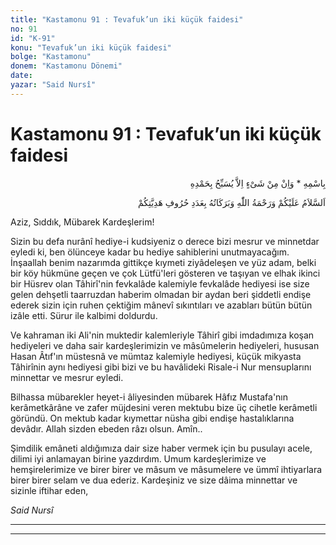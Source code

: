 ```yaml
---
title: "Kastamonu 91 : Tevafuk’un iki küçük faidesi"
no: 91
id: "K-91"
konu: "Tevafuk’un iki küçük faidesi"
bolge: "Kastamonu"
donem: "Kastamonu Dönemi"
date: 
yazar: "Said Nursî"
---
```


# Kastamonu 91 : Tevafuk’un iki küçük faidesi

<p class="arabic" dir="rtl" title="Meal: “O’nun adıyla” * “Hiçbir şey yoktur ki O'nu hamd ile tesbih etmesin” [İsrâ Suresi, 17:44]">بِاسْمِهِ * وَاِنْ مِنْ شَىْءٍ اِلاَّ يُسَبِّحُ بِحَمْدِهِ</p>

<p class="arabic" dir="rtl" title="Meal: “Hediyelerinizin harfleri adedince Allah’ın selâmı, rahmeti ve bereketleri üzerinize olsun.”">اَلسَّلاَمُ عَلَيْكُمْ وَرَحْمَةُ اللّٰهِ وَبَرَكَاتُهُ بِعَدَدِ حُرُوفِ هَدِيَّتِكُمْ</p>

Aziz, Sıddık, Mübarek Kardeşlerim!

Sizin bu defa nurânî hediye-i kudsiyeniz o derece bizi mesrur ve minnetdar eyledi ki, ben ölünceye kadar bu hediye sahiblerini unutmayacağım. İnşaallah benim nazarımda gittikçe kıymeti ziyâdeleşen ve yüz adam, belki bir köy hükmüne geçen ve çok Lütfü'leri gösteren ve taşıyan ve elhak ikinci bir Hüsrev olan Tâhirî'nin fevkalâde kalemiyle fevkalâde hediyesi ise size gelen dehşetli taarruzdan haberim olmadan bir aydan beri şiddetli endişe ederek sizin için ruhen çektiğim mânevî sıkıntıları ve azabları bütün bütün izâle etti. Sürur ile kalbimi doldurdu.

Ve kahraman iki Ali'nin muktedir kalemleriyle Tâhirî gibi imdadımıza koşan hediyeleri ve daha sair kardeşlerimizin ve mâsûmelerin hediyeleri, hususan Hasan Âtıf'ın müstesnâ ve mümtaz kalemiyle hediyesi, küçük mikyasta Tâhirînin aynı hediyesi gibi bizi ve bu havâlideki Risale-i Nur mensuplarını minnettar ve mesrur eyledi.

Bilhassa mübarekler heyet-i âliyesinden mübarek Hâfız Mustafa'nın kerâmetkârâne ve zafer müjdesini veren mektubu bize üç cihetle kerâmetli göründü. On mektub kadar kıymettar nüsha gibi endişe hastalıklarına devâdır. Allah sizden ebeden râzı olsun. Amîn..

Şimdilik emâneti aldığımıza dair size haber vermek için bu pusulayı acele, dilimi iyi anlamayan birine yazdırdım. Umum kardeşlerimize ve hemşirelerimize ve birer birer ve mâsum ve mâsumelere ve ümmî ihtiyarlara birer birer selam ve dua ederiz. Kardeşiniz ve size dâima minnettar ve sizinle iftihar eden,

*Said Nursî*

***

***
[^1]: Tâhirî'nin tahkiki tevafukatı Risale-i Nur'u hakikaten nurlandırmış, güzelleştirmiş. Tevafukun Risale-i Nur cihetinde çok faideleriyle beraber bu günlerde iki küçük faidesini daha gördük.**Birisi**: Benim ifadedeki noksanımı tashih ediyor. Görüyordum ki, bir kelime lâzım iken ifadede noksan bırakıldığından, tevafuk o kelimeyi istiyor, onunla hem ifade, hem tevafuk tam oluyor.**İkincisi**: Tevafuku takip eden kalemin yanlışları pek az oluyor. Hem güzel ve şirin oluyor. Tevafuku nazara almayan, sehivleri çoğalır.
